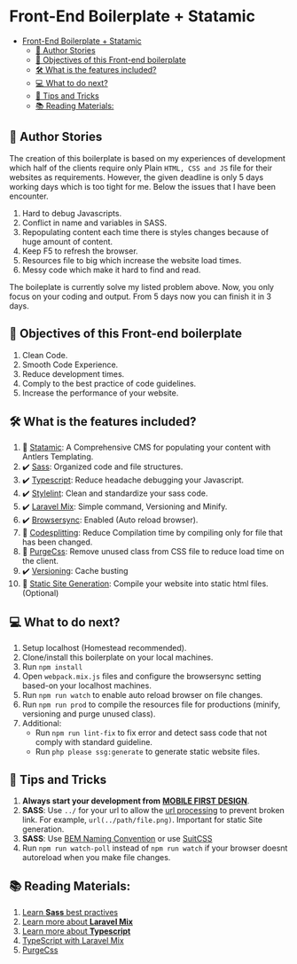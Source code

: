 # Front-End Boilerplate + Statamic

- [Front-End Boilerplate + Statamic](#front-end-boilerplate--statamic)
  - [🚶 Author Stories](#-author-stories)
  - [🎯 Objectives of this Front-end boilerplate](#-objectives-of-this-front-end-boilerplate)
  - [🛠️ What is the features included?](#️-what-is-the-features-included)
  - [💻 What to do next?](#-what-to-do-next)
  - [🔎 Tips and Tricks](#-tips-and-tricks)
  - [📚 Reading Materials:](#-reading-materials)

## 🚶 Author Stories

The creation of this boilerplate is based on my experiences of development which half of the clients require only Plain `HTML, CSS and JS` file for their websites as requirements. However, the given deadline is only 5 days working days which is too tight for me. Below the issues that I have been encounter.

1. Hard to debug Javascripts.
2. Conflict in name and variables in SASS.
3. Repopulating content each time there is styles changes because of huge amount of content.
4. Keep F5 to refresh the browser.
5. Resources file to big which increase the website load times.
6. Messy code which make it hard to find and read.

The boileplate is currently solve my listed problem above. Now, you only focus on your coding and output. From 5 days now you can finish it in 3 days.

## 🎯 Objectives of this Front-end boilerplate

1. Clean Code. 
2. Smooth Code Experience. 
3. Reduce development times.
4. Comply to the best practice of code guidelines.
5. Increase the performance of your website.

## 🛠️ What is the features included?

1. 🚧 [Statamic](https://statamic.com/): A Comprehensive CMS for populating your content with Antlers Templating. 
2. ✔️ [Sass](https://sass-lang.com/): Organized code and file structures.
3. ✔️ [Typescript](https://github.com/microsoft/TypeScript#:~:text=TypeScript%20is%20a%20language%20for%20application%2Dscale%20JavaScript.%20TypeScript%20adds%20optional%20types%20to%20JavaScript%20that%20support%20tools%20for%20large%2Dscale%20JavaScript%20applications%20for%20any%20browser%2C%20for%20any%20host%2C%20on%20any%20OS.%20TypeScript%20compiles%20to%20readable%2C%20standards%2Dbased%20JavaScript.): Reduce headache debugging your Javascript.
4. ✔️ [Stylelint](https://stylelint.io/): Clean and standardize your sass code.
5. ✔️ [Laravel Mix](https://laravel-mix.com/docs/6.0/what-is-mix): Simple command, Versioning and Minify.
6. ✔️ [Browsersync](https://laravel-mix.com/docs/6.0/browsersync): Enabled (Auto reload browser).
7. 🚧 [Codesplitting](https://laravel-mix.com/docs/6.0/extract): Reduce Compilation time by compiling only for file that has been changed.
8. 🚧 [PurgeCss](https://purgecss.com/): Remove unused class from CSS file to reduce load time on the client.
9. ✔️ [Versioning](https://laravel-mix.com/docs/6.0/versioning): Cache busting
10. 🚧 [Static Site Generation](https://github.com/statamic/ssg): Compile your website into static html files. (Optional)

## 💻 What to do next?
1. Setup localhost (Homestead recommended).
2. Clone/install this boilerplate on your local machines.
3. Run `npm install`
4. Open `webpack.mix.js` files and configure the browsersync setting based-on your localhost machines.
5. Run `npm run watch` to enable auto reload browser on file changes.
6. Run `npm run prod` to compile the resources file for productions (minify, versioning and purge unused class).
7. Additional:
   - Run `npm run lint-fix` to fix error and detect sass code that not comply with standard guideline.
   - Run `php please ssg:generate` to generate static website files.

## 🔎 Tips and Tricks

1. **Always start your development from** [**MOBILE FIRST DESIGN**](https://medium.com/@Vincentxia77/what-is-mobile-first-design-why-its-important-how-to-make-it-7d3cf2e29d00).
2. **SASS**: Use `../` for your url to allow the [url processing](https://laravel.com/docs/9.x/mix#url-processing) to prevent broken link. For example, `url(../path/file.png)`. Important for static Site generation.
3. **SASS**: Use [BEM Naming Convention](http://getbem.com/naming/) or use [SuitCSS](https://suitcss.github.io/)
4. Run `npm run watch-poll` instead of `npm run watch` if your browser doesnt autoreload when you make file changes.

## 📚 Reading Materials:

1. [Learn **Sass** best practives](https://matthewelsom.com/blog/simple-scss-playbook.html)
2. [Learn more about **Laravel Mix**](https://laravel-mix.com/docs/6.0/installation)
3. [Learn more about **Typescript**](https://www.freecodecamp.org/news/learn-typescript-beginners-guide/)
4. [TypeScript with Laravel Mix](https://sebastiandedeyne.com/typescript-with-laravel-mix/#:~:text=As%20long%20as%20you've,ability%20to%20bundle%20TypeScript%20files.)
5. [PurgeCss](https://www.npmjs.com/package/laravel-mix-purgecss)
